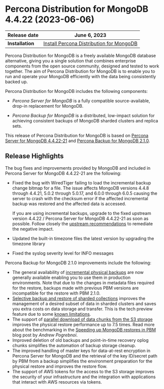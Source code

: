# Percona Distribution for MongoDB 4.4.22 (2023-06-06)


| **Release date** | June 6, 2023 |
|----------------- | ---------------- | 
| **Installation** | [Install Percona Distribution for MongoDB](installation.md) |

Percona Distribution for MongoDB is a freely available MongoDB database alternative, giving you a single solution that combines enterprise components from the open source community, designed and tested to work together. The aim of Percona Distribution for MongoDB is to enable you to run and operate your
MongoDB efficiently with the data being consistently backed up.

Percona Distribution for MongoDB includes the following components:

* *Percona Server for MongoDB* is a fully compatible source-available, drop-in replacement
for MongoDB.

* *Percona Backup for MongoDB* is a distributed, low-impact solution for achieving
consistent backups of MongoDB sharded clusters and replica sets.

This release of Percona Distribution for MongoDB is based on [Percona Server for MongoDB 4.4.22-21](https://docs.percona.com/percona-server-for-mongodb/4.4/release_notes/4.4.22.21.html) and [Percona Backup for MongoDB 2.1.0](https://docs.percona.com/percona-backup-mongodb/release-notes/2.1.0.html).


## Release Highlights

The bug fixes and improvements provided by MongoDB and included in Percona Server for MongoDB 4.4.22-21 are the following:

* Fixed the bug with WiredTiger failing to load the incremental backup change bitmap for a file. The issue affects MongoDB versions 4.4.8 through 4.4.21, 5.0.2 through 5.0.17, and 6.0.0 through 6.0.5 causing the server to crash with the checksum error if the affected incremental backup was restored and the affected data is accessed.

    If you are using incremental backups, upgrade to the fixed upstream version 4.4.22 / Percona Server for MongoDB 4.4.22-21 as soon as possible. Follow closely the [upstream recommendations](https://jira.mongodb.org/browse/WT-10551) to remediate the negative impact.  

* Updated the built-in timezone files the latest version by upgrading the timezone library

* Fixed the syslog severity level for INFO messages 

Percona Backup for MongoDB 2.1.0 improvements include the following:

* The general availability of [incremental physical backups](https://docs.percona.com/percona-backup-mongodb/features/incremental-backup.html) are now generally available enabling you to use them in production environments. Note that due to the changes in metadata files required for the restore, backups made with previous PBM versions are incompatible for the restore with PBM 2.1.0. 
* [Selective backup and restore of sharded collections](https://docs.percona.com/percona-backup-mongodb/features/selective-backup.html#sharded-collections) improves the management of a desired subset of data in sharded clusters and saves you extra costs on data storage and transfer. This is the tech preview feature due to some [known limitations](https://docs.percona.com/percona-backup-mongodb/features/selective-backup.html#known-limitations).
* The support of [parallel download of data chunks from the S3 storage](https://docs.percona.com/percona-backup-mongodb/usage/restore.html#parallel-data-download) improves the physical restore performance up to 7.5 times. Read more about the benchmarking in the [Speeding up MongoDB restores in PBM](https://www.percona.com/blog/speeding-up-database-restores-in-pbm) blog post by *Andrew Pogrebnoi*.
* Improved deletion of old backups and point-in-time recovery oplog chunks simplifies the automation of backup storage cleanup.
* The improved handling of master keys for data-at-rest encryption in Percona Server for MongoDB and the retrieval of the key ID/secret path by PBM from a backup simplifies the environment preparation for the physical restore and improves the restore flow.
* The support of AWS tokens for the access to the S3 storage improves the security of your infrastructure and the integration with applications that interact with AWS resources via tokens.
